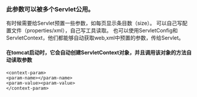 ### 此参数可以被多个Servlet公用。
有时候需要给Servlet预置一些参数，如每页显示条目数（size）。
可以自己写配置文件（properties/xml），自己写工具读取。
也可以使用ServletConfig和ServletContext，他们都能够自动获取web,xml中预置的参数，传给Servlet。
#### 在tomcat启动时，它会自动创建ServletContext对象，并且调用该对象的方法自动读取参数
    <context-param>
    <param-name></param-name>
    <param-value><param-value>
    </context-param>
